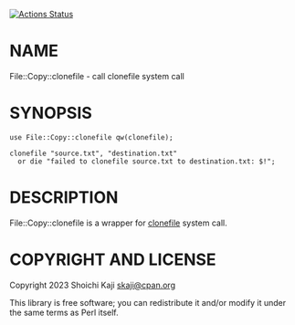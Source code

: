 [![Actions Status](https://github.com/skaji/perl-File-Copy-clonefile/actions/workflows/test.yml/badge.svg)](https://github.com/skaji/perl-File-Copy-clonefile/actions)

# NAME

File::Copy::clonefile - call clonefile system call

# SYNOPSIS

    use File::Copy::clonefile qw(clonefile);

    clonefile "source.txt", "destination.txt"
      or die "failed to clonefile source.txt to destination.txt: $!";

# DESCRIPTION

File::Copy::clonefile is a wrapper for
[clonefile](https://www.manpagez.com/man/2/clonefile/) system call.

# COPYRIGHT AND LICENSE

Copyright 2023 Shoichi Kaji <skaji@cpan.org>

This library is free software; you can redistribute it and/or modify
it under the same terms as Perl itself.
